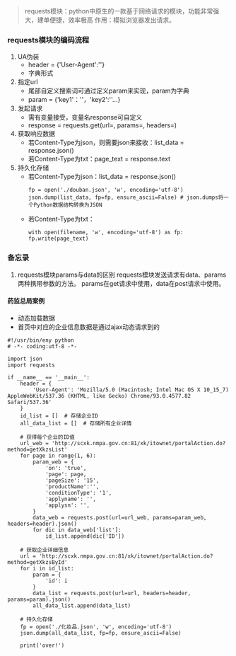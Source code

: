> requests模块：python中原生的一款基于网络请求的模块，功能非常强大，建单便捷，效率极高
> 作用：模拟浏览器发出请求。

### requests模块的编码流程
1. UA伪装
    * header = {'User-Agent':''}
    * 字典形式
2. 指定url
    * 尾部自定义搜索词可通过定义param来实现，param为字典
    * param = {'key1'：''，'key2':''…}
3. 发起请求
    * 需有变量接受，变量名response可自定义
    * response = requests.get(url=, params=, headers=)
4. 获取响应数据
    * 若Content-Type为json，则需要json来接收：list_data = response.json()
    * 若Content-Type为txt：page_text = response.text
5. 持久化存储
    * 若Content-Type为json：list_data = response.json()
        ```
        fp = open('./douban.json', 'w', encoding='utf-8')
        json.dump(list_data, fp=fp, ensure_ascii=False) # json.dumps将一个Python数据结构转换为JSON
        ```
    * 若Content-Type为txt：    
        ```
        with open(filename, 'w', encoding='utf-8') as fp:
        fp.write(page_text)
        ```
### 备忘录

1. requests模块params与data的区别
requests模块发送请求有data、params两种携带参数的方法。
params在get请求中使用，data在post请求中使用。


#### 药监总局案例
* 动态加载数据
* 首页中对应的企业信息数据是通过ajax动态请求到的
```
#!/usr/bin/eny python
# -*- coding:utf-8 -*-

import json
import requests

if __name__ == '__main__':
    header = {
        'User-Agent': 'Mozilla/5.0 (Macintosh; Intel Mac OS X 10_15_7) AppleWebKit/537.36 (KHTML, like Gecko) Chrome/93.0.4577.82 Safari/537.36'
    }
    id_list = []  # 存储企业ID
    all_data_list = []  # 存储所有企业详情
    
    # 获得每个企业的ID值
    url_web = 'http://scxk.nmpa.gov.cn:81/xk/itownet/portalAction.do?method=getXkzsList'
    for page in range(1, 6):
        param_web = {
            'on': 'true',
            'page': page,
            'pageSize': '15',
            'productName':'',
            'conditionType': '1',
            'applyname': '',
            'applysn': '',
        }
        data_web = requests.post(url=url_web, params=param_web, headers=header).json()
        for dic in data_web['list']:
            id_list.append(dic['ID'])

    # 获取企业详细信息
    url = 'http://scxk.nmpa.gov.cn:81/xk/itownet/portalAction.do?method=getXkzsById'
    for i in id_list:
        param = {
            'id': i
        }
        data_list = requests.post(url=url, headers=header, params=param).json()
        all_data_list.append(data_list)

    # 持久化存储
    fp = open('./化妆品.json', 'w', encoding='utf-8')
    json.dump(all_data_list, fp=fp, ensure_ascii=False)

    print('over!')
```
